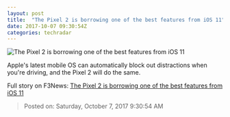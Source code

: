 ```yaml
---
layout: post
title:  "The Pixel 2 is borrowing one of the best features from iOS 11"
date: 2017-10-07 09:30:54Z
categories: techradar
---
```


![The Pixel 2 is borrowing one of the best features from iOS 11](http://cdn.mos.cms.futurecdn.net/Ry4j6N9FCmTJPwaUnkP3ud-1200-80.jpg)

Apple's latest mobile OS can automatically block out distractions when you're driving, and the Pixel 2 will do the same.


Full story on F3News: [The Pixel 2 is borrowing one of the best features from iOS 11](http://www.f3nws.com/n/yCBNKB)

> Posted on: Saturday, October 7, 2017 9:30:54 AM
